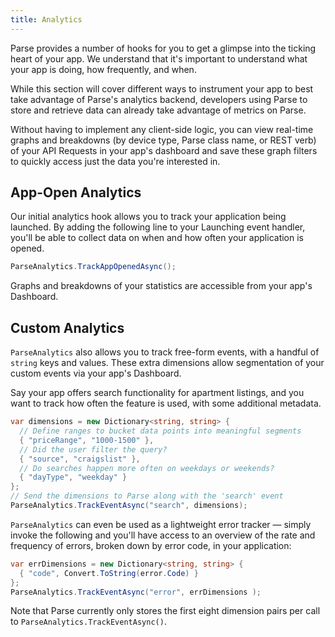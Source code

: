 ```yaml
---
title: Analytics
---
```


Parse provides a number of hooks for you to get a glimpse into the ticking heart of your app. We understand that it's important to understand what your app is doing, how frequently, and when.

While this section will cover different ways to instrument your app to best take advantage of Parse's analytics backend, developers using Parse to store and retrieve data can already take advantage of metrics on Parse.

Without having to implement any client-side logic, you can view real-time graphs and breakdowns (by device type, Parse class name, or REST verb) of your API Requests in your app's dashboard and save these graph filters to quickly access just the data you're interested in.

## App-Open Analytics

Our initial analytics hook allows you to track your application being launched. By adding the following line to your Launching event handler, you'll be able to collect data on when and how often your application is opened.

```cs
ParseAnalytics.TrackAppOpenedAsync();
```

Graphs and breakdowns of your statistics are accessible from your app's Dashboard.

## Custom Analytics

`ParseAnalytics` also allows you to track free-form events, with a handful of `string` keys and values. These extra dimensions allow segmentation of your custom events via your app's Dashboard.

Say your app offers search functionality for apartment listings, and you want to track how often the feature is used, with some additional metadata.

```cs
var dimensions = new Dictionary<string, string> {
  // Define ranges to bucket data points into meaningful segments
  { "priceRange", "1000-1500" },
  // Did the user filter the query?
  { "source", "craigslist" },
  // Do searches happen more often on weekdays or weekends?
  { "dayType", "weekday" }
};
// Send the dimensions to Parse along with the 'search' event
ParseAnalytics.TrackEventAsync("search", dimensions);
```

`ParseAnalytics` can even be used as a lightweight error tracker &mdash; simply invoke the following and you'll have access to an overview of the rate and frequency of errors, broken down by error code, in your application:

```cs
var errDimensions = new Dictionary<string, string> {
  { "code", Convert.ToString(error.Code) }
};
ParseAnalytics.TrackEventAsync("error", errDimensions );
```

Note that Parse currently only stores the first eight dimension pairs per call to `ParseAnalytics.TrackEventAsync()`.
